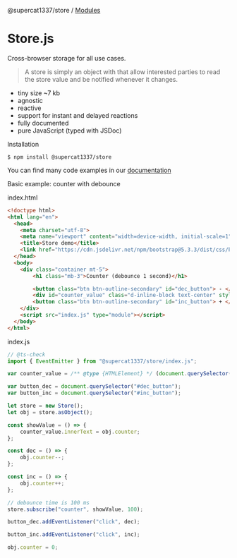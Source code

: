 @supercat1337/store / [Modules](modules.md)

# Store.js

Cross-browser storage for all use cases.

> A store is simply an object with that allow interested parties to read the store value and be notified whenever it changes.

* tiny size ~7 kb
* agnostic
* reactive
* support for instant and delayed reactions
* fully documented
* pure JavaScript (typed with JSDoc)

Installation
```
$ npm install @supercat1337/store
```

You can find many code examples in our [documentation](https://github.com/supercat911/store/blob/main/docs-md/classes/Store.Store.md)

Basic example: counter with debounce

index.html
```html
<!doctype html>
<html lang="en">
  <head>
    <meta charset="utf-8">
    <meta name="viewport" content="width=device-width, initial-scale=1">
    <title>Store demo</title>
    <link href="https://cdn.jsdelivr.net/npm/bootstrap@5.3.3/dist/css/bootstrap.min.css" rel="stylesheet" integrity="sha384-QWTKZyjpPEjISv5WaRU9OFeRpok6YctnYmDr5pNlyT2bRjXh0JMhjY6hW+ALEwIH" crossorigin="anonymous">
  </head>
  <body>
    <div class="container mt-5">
        <h1 class="mb-3">Counter (debounce 1 second)</h1>

        <button class="btn btn-outline-secondary" id="dec_button"> - </button>
        <div id="counter_value" class="d-inline-block text-center" style="width: 100px;"></div>
        <button class="btn btn-outline-secondary" id="inc_button"> + </button>    
    </div>
    <script src="index.js" type="module"></script>
  </body>
</html>
```

index.js
```js
// @ts-check 
import { EventEmitter } from "@supercat1337/store/index.js";

var counter_value = /** @type {HTMLElement} */ (document.querySelector("#counter_value"));

var button_dec = document.querySelector("#dec_button");
var button_inc = document.querySelector("#inc_button");

let store = new Store();
let obj = store.asObject();

const showValue = () => {
    counter_value.innerText = obj.counter;
};

const dec = () => {
    obj.counter--;
};

const inc = () => {
    obj.counter++;
};

// debounce time is 100 ms
store.subscribe("counter", showValue, 100);

button_dec.addEventListener("click", dec);

button_inc.addEventListener("click", inc);

obj.counter = 0;
```
